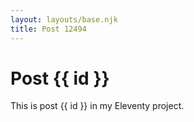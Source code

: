 ```yaml
---
layout: layouts/base.njk
title: Post 12494
---
```


# Post {{ id }}

This is post {{ id }} in my Eleventy project.
